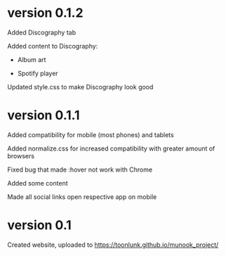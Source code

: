 # version 0.1.2

Added Discography tab

Added content to Discography:

* Album art

* Spotify player

Updated style.css to make Discography look good

# version 0.1.1

Added compatibility for mobile (most phones) and tablets

Added normalize.css for increased compatibility with greater amount of browsers

Fixed bug that made :hover not work with Chrome

Added some content

Made all social links open respective app on mobile

# version 0.1

Created website, uploaded to https://toonlunk.github.io/munook_project/
